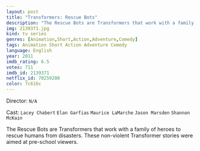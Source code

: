 ```yaml
---
layout: post
title: "Transformers: Rescue Bots"
description: "The Rescue Bots are Transformers that work with a family of heroes to rescue humans from disasters. These non-violent Transformer stories were aimed at pre-school viewers..."
img: 2139371.jpg
kind: tv series
genres: [Animation,Short,Action,Adventure,Comedy]
tags: Animation Short Action Adventure Comedy 
language: English
year: 2011
imdb_rating: 6.5
votes: 711
imdb_id: 2139371
netflix_id: 70259208
color: 7c616c
---
```

Director: `N/A`  

Cast: `Lacey Chabert` `Elan Garfias` `Maurice LaMarche` `Jason Marsden` `Shannon McKain` 

The Rescue Bots are Transformers that work with a family of heroes to rescue humans from disasters. These non-violent Transformer stories were aimed at pre-school viewers.